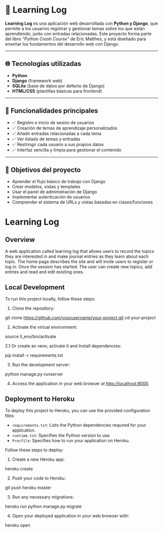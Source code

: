# 📝 Learning Log

**Learning Log** es una aplicación web desarrollada con **Python y Django**, que permite a los usuarios registrar y gestionar temas sobre los que están aprendiendo, junto con entradas relacionadas. Este proyecto forma parte del libro *"Python Crash Course"* de Eric Matthes, y está diseñado para enseñar los fundamentos del desarrollo web con Django.

---

## 🌐 Tecnologías utilizadas

- **Python**
- **Django** (framework web)
- **SQLite** (base de datos por defecto de Django)
- **HTML/CSS** (plantillas básicas para frontend)

---

## 🚀 Funcionalidades principales

- ✅ Registro e inicio de sesión de usuarios
- ✅ Creación de temas de aprendizaje personalizados
- ✅ Añadir entradas relacionadas a cada tema
- ✅ Ver listado de temas y entradas
- ✅ Restringir cada usuario a sus propios datos
- ✅ Interfaz sencilla y limpia para gestionar el contenido

---

## 🎯 Objetivos del proyecto

- Aprender el flujo básico de trabajo con Django
- Crear modelos, vistas y templates
- Usar el panel de administración de Django
- Implementar autenticación de usuarios
- Comprender el sistema de URLs y vistas basadas en clases/funciones

# Learning Log

## Overview

A web application called learning log that allows users to record the topics they are interested in and make journal entries as they learn about each topic. The home page describes the site and will invite users to register or log in. Once the session has started. The user can create new topics, add entries and read and edit existing ones.


## Local Development

To run this project locally, follow these steps:

1. Clone the repository:

git clone https://github.com/yourusername/your-project.git
cd your-project


2. Activate the virtual environment:

source ll_env/bin/activate

2.1 Or create an venv, activate it and Install dependencies:

pip install -r requirements.txt


3. Run the development server:

python manage.py runserver


4. Access the application in your web browser at [http://localhost:8000](http://localhost:8000).

## Deployment to Heroku

To deploy this project to Heroku, you can use the provided configuration files:

- `requirements.txt`: Lists the Python dependencies required for your application.
- `runtime.txt`: Specifies the Python version to use.
- `Procfile`: Specifies how to run your application on Heroku.

Follow these steps to deploy:

1. Create a new Heroku app:

heroku create


2. Push your code to Heroku:

git push heroku master


3. Run any necessary migrations:

heroku run python manage.py migrate


4. Open your deployed application in your web browser with:

heroku open
